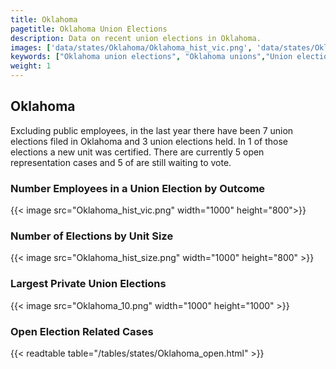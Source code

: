 ```yaml
---
title: Oklahoma
pagetitle: Oklahoma Union Elections
description: Data on recent union elections in Oklahoma.
images: ['data/states/Oklahoma/Oklahoma_hist_vic.png', 'data/states/Oklahoma/Oklahoma_hist_size.png', 'data/states/Oklahoma/Oklahoma_10.png']
keywords: ["Oklahoma union elections", "Oklahoma unions","Union elections"]
weight: 1
---
```

##  Oklahoma

Excluding public employees, in the last year there have been 7 union elections filed in Oklahoma and 3 union elections held. In 1 of those elections a new unit was certified. There are currently 5 open representation cases and 5 of are still waiting to vote.

### Number Employees in a Union Election by Outcome
{{< image src="Oklahoma_hist_vic.png" width="1000" height="800">}}

### Number of Elections by Unit Size
{{< image src="Oklahoma_hist_size.png" width="1000" height="800" >}}

### Largest Private Union Elections
{{< image src="Oklahoma_10.png" width="1000" height="1000"  >}}

### Open Election Related Cases
{{< readtable table="/tables/states/Oklahoma_open.html" >}}

